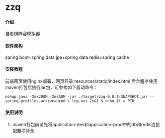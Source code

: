 # zzq

#### 介绍
自走棋阵容模拟器

#### 软件架构
spring boot+spring data jpa+spring data redis+spring cache


#### 安装教程

前端网页使用nginx部署，网页目录:resources/static/index.html
后台程序使用maven打包后执行jar包，可参考如下启动命令：

```
nohup java -Xmx200M -Xms50M -jar ./target/zzq-0.0.1-SNAPSHOT.jar --spring.profiles.active=prod > log.out 2>&1 & echo $! > PID
```

#### 使用说明

1. maven打包前请先将application-dev和application-prod中的db和redis连接配置项补全
